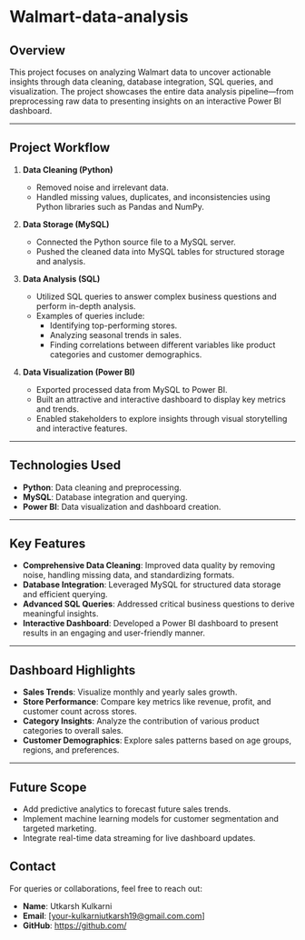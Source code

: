 # Walmart-data-analysis

## Overview
This project focuses on analyzing Walmart data to uncover actionable insights through data cleaning, database integration, SQL queries, and visualization. The project showcases the entire data analysis pipeline—from preprocessing raw data to presenting insights on an interactive Power BI dashboard.

---

## Project Workflow
1. **Data Cleaning (Python)**
   - Removed noise and irrelevant data.
   - Handled missing values, duplicates, and inconsistencies using Python libraries such as Pandas and NumPy.

2. **Data Storage (MySQL)**
   - Connected the Python source file to a MySQL server.
   - Pushed the cleaned data into MySQL tables for structured storage and analysis.

3. **Data Analysis (SQL)**
   - Utilized SQL queries to answer complex business questions and perform in-depth analysis.
   - Examples of queries include:
     - Identifying top-performing stores.
     - Analyzing seasonal trends in sales.
     - Finding correlations between different variables like product categories and customer demographics.

4. **Data Visualization (Power BI)**
   - Exported processed data from MySQL to Power BI.
   - Built an attractive and interactive dashboard to display key metrics and trends.
   - Enabled stakeholders to explore insights through visual storytelling and interactive features.

---

## Technologies Used
- **Python**: Data cleaning and preprocessing.
- **MySQL**: Database integration and querying.
- **Power BI**: Data visualization and dashboard creation.

---

## Key Features
- **Comprehensive Data Cleaning**: Improved data quality by removing noise, handling missing data, and standardizing formats.
- **Database Integration**: Leveraged MySQL for structured data storage and efficient querying.
- **Advanced SQL Queries**: Addressed critical business questions to derive meaningful insights.
- **Interactive Dashboard**: Developed a Power BI dashboard to present results in an engaging and user-friendly manner.

---

## Dashboard Highlights
- **Sales Trends**: Visualize monthly and yearly sales growth.
- **Store Performance**: Compare key metrics like revenue, profit, and customer count across stores.
- **Category Insights**: Analyze the contribution of various product categories to overall sales.
- **Customer Demographics**: Explore sales patterns based on age groups, regions, and preferences.

---

## Future Scope
- Add predictive analytics to forecast future sales trends.
- Implement machine learning models for customer segmentation and targeted marketing.
- Integrate real-time data streaming for live dashboard updates.


## Contact
For queries or collaborations, feel free to reach out:
- **Name**: Utkarsh Kulkarni
- **Email**: [your-kulkarniutkarsh19@gmail.com.com]
- **GitHub**: [https://github.com/<your-username>](https://github.com/<your-username>)

